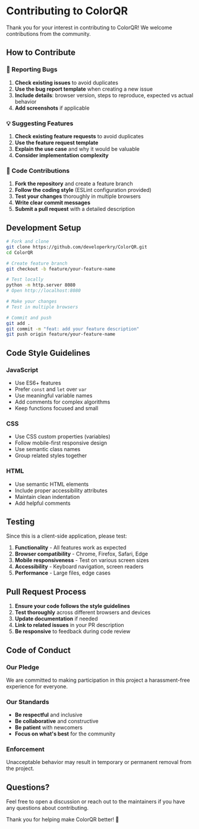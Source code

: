 # Contributing to ColorQR

Thank you for your interest in contributing to ColorQR! We welcome contributions from the community.

## How to Contribute

### 🐛 Reporting Bugs

1. **Check existing issues** to avoid duplicates
2. **Use the bug report template** when creating a new issue
3. **Include details**: browser version, steps to reproduce, expected vs actual behavior
4. **Add screenshots** if applicable

### 💡 Suggesting Features

1. **Check existing feature requests** to avoid duplicates
2. **Use the feature request template**
3. **Explain the use case** and why it would be valuable
4. **Consider implementation complexity**

### 🔧 Code Contributions

1. **Fork the repository** and create a feature branch
2. **Follow the coding style** (ESLint configuration provided)
3. **Test your changes** thoroughly in multiple browsers
4. **Write clear commit messages**
5. **Submit a pull request** with a detailed description

## Development Setup

```bash
# Fork and clone
git clone https://github.com/developerkry/ColorQR.git
cd ColorQR

# Create feature branch
git checkout -b feature/your-feature-name

# Test locally
python -m http.server 8080
# Open http://localhost:8080

# Make your changes
# Test in multiple browsers

# Commit and push
git add .
git commit -m "feat: add your feature description"
git push origin feature/your-feature-name
```

## Code Style Guidelines

### JavaScript
- Use ES6+ features
- Prefer `const` and `let` over `var`
- Use meaningful variable names
- Add comments for complex algorithms
- Keep functions focused and small

### CSS
- Use CSS custom properties (variables)
- Follow mobile-first responsive design
- Use semantic class names
- Group related styles together

### HTML
- Use semantic HTML elements
- Include proper accessibility attributes
- Maintain clean indentation
- Add helpful comments

## Testing

Since this is a client-side application, please test:

1. **Functionality** - All features work as expected
2. **Browser compatibility** - Chrome, Firefox, Safari, Edge
3. **Mobile responsiveness** - Test on various screen sizes
4. **Accessibility** - Keyboard navigation, screen readers
5. **Performance** - Large files, edge cases

## Pull Request Process

1. **Ensure your code follows the style guidelines**
2. **Test thoroughly** across different browsers and devices
3. **Update documentation** if needed
4. **Link to related issues** in your PR description
5. **Be responsive** to feedback during code review

## Code of Conduct

### Our Pledge

We are committed to making participation in this project a harassment-free experience for everyone.

### Our Standards

- **Be respectful** and inclusive
- **Be collaborative** and constructive
- **Be patient** with newcomers
- **Focus on what's best** for the community

### Enforcement

Unacceptable behavior may result in temporary or permanent removal from the project.

## Questions?

Feel free to open a discussion or reach out to the maintainers if you have any questions about contributing.

Thank you for helping make ColorQR better! 🎉
